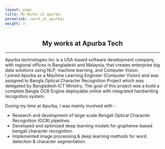 ```yaml
---
layout: page
title: My Works at Apurba
permalink: /work_at_apurba/
weight: 3
---
```

<div align="center">
<h2><b>My works</b> at Apurba Tech</h2>
</div>
<hr/>
<h7 style="text-align: justify;">Apurba technologies Inc is a USA-based software development company, with regional offices in Bangladesh and Malaysia, that creates enterprise big data solutions using NLP, machine learning, and Computer Vision.
</h7>
<br/>
<h7 style="text-align: justify;">I joined Apurba as a Machine Learning Engineer (Computer Vision) and was assigned to Bangla Optical Character Recognition Project which was delegated by Bangladesh ICT Ministry. The goal of this project was a build a complete Bangla OCR Engine deployable online with integrated handwriting recognition system.
</h7>
<br/>

During my time at Apurba, I was mainly involved with -
<br/>
<ul>
  <li>Research and development of large-scale Bengali Optical Character Recognition (OCR) pipelines.</li>
  <li>Developed and optimized deep learning models for grapheme-based bengali character recognition.</li>
  <li>Implemented image processing & deep learning methods for word detection & character segmentation.</li>
</ul>


<br/>
<br/>

<!-- <left_right>
<span><h3 align="left"><b>Publications</b></h3></span>
<span>{% include elements/button_nt.html link="https://orcid.org/0000-0001-8246-632X" text="ORCID Profile" %}</span>
</left_right>
<div class="row">
{% include research/timeline.html %}
</div>

<br/>
<br/>

<h3 align="left"><b>Reviewing Experience</b></h3>
<br/>

<br/>

<br/>
<br/> 

<hr/> -->